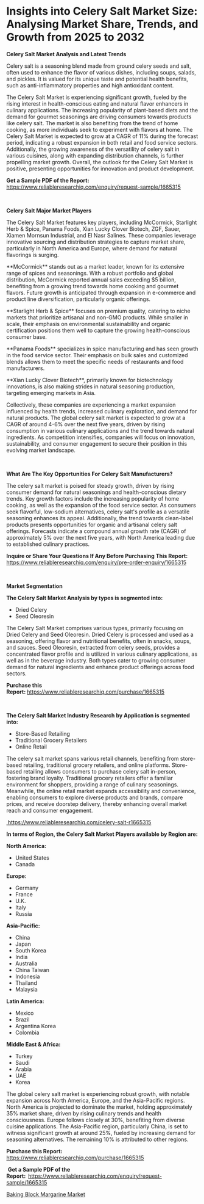 <p><h1>Insights into Celery Salt Market Size: Analysing Market Share, Trends, and Growth from 2025 to 2032</h1></p><p><strong>Celery Salt Market Analysis and Latest Trends</strong></p>
<p><p>Celery salt is a seasoning blend made from ground celery seeds and salt, often used to enhance the flavor of various dishes, including soups, salads, and pickles. It is valued for its unique taste and potential health benefits, such as anti-inflammatory properties and high antioxidant content. </p><p>The Celery Salt Market is experiencing significant growth, fueled by the rising interest in health-conscious eating and natural flavor enhancers in culinary applications. The increasing popularity of plant-based diets and the demand for gourmet seasonings are driving consumers towards products like celery salt. The market is also benefiting from the trend of home cooking, as more individuals seek to experiment with flavors at home. The Celery Salt Market is expected to grow at a CAGR of 11% during the forecast period, indicating a robust expansion in both retail and food service sectors. Additionally, the growing awareness of the versatility of celery salt in various cuisines, along with expanding distribution channels, is further propelling market growth. Overall, the outlook for the Celery Salt Market is positive, presenting opportunities for innovation and product development.</p></p>
<p><strong>Get a Sample PDF of the Report:&nbsp;</strong> <a href="https://www.reliableresearchiq.com/enquiry/request-sample/1665315?utm_campaign=2265&utm_medium=2&utm_source=Github&utm_content=ia&utm_term=07042025&utm_id=celery-salt">https://www.reliableresearchiq.com/enquiry/request-sample/1665315</a></p>
<p>&nbsp;</p>
<p><strong>Celery Salt Major Market Players</strong></p>
<p><p>The Celery Salt Market features key players, including McCormick, Starlight Herb & Spice, Panama Foods, Xian Lucky Clover Biotech, ZGF, Sauer, Xiamen Mornsun Industrial, and El Nasr Salines. These companies leverage innovative sourcing and distribution strategies to capture market share, particularly in North America and Europe, where demand for natural flavorings is surging.</p><p>**McCormick** stands out as a market leader, known for its extensive range of spices and seasonings. With a robust portfolio and global distribution, McCormick reported annual sales exceeding $5 billion, benefiting from a growing trend towards home cooking and gourmet flavors. Future growth is anticipated through expansion in e-commerce and product line diversification, particularly organic offerings.</p><p>**Starlight Herb & Spice** focuses on premium quality, catering to niche markets that prioritize artisanal and non-GMO products. While smaller in scale, their emphasis on environmental sustainability and organic certification positions them well to capture the growing health-conscious consumer base.</p><p>**Panama Foods** specializes in spice manufacturing and has seen growth in the food service sector. Their emphasis on bulk sales and customized blends allows them to meet the specific needs of restaurants and food manufacturers.</p><p>**Xian Lucky Clover Biotech**, primarily known for biotechnology innovations, is also making strides in natural seasoning production, targeting emerging markets in Asia.</p><p>Collectively, these companies are experiencing a market expansion influenced by health trends, increased culinary exploration, and demand for natural products. The global celery salt market is expected to grow at a CAGR of around 4-6% over the next five years, driven by rising consumption in various culinary applications and the trend towards natural ingredients. As competition intensifies, companies will focus on innovation, sustainability, and consumer engagement to secure their position in this evolving market landscape.</p></p>
<p>&nbsp;</p>
<p><strong>What Are The Key Opportunities For Celery Salt Manufacturers?</strong></p>
<p><p>The celery salt market is poised for steady growth, driven by rising consumer demand for natural seasonings and health-conscious dietary trends. Key growth factors include the increasing popularity of home cooking, as well as the expansion of the food service sector. As consumers seek flavorful, low-sodium alternatives, celery salt's profile as a versatile seasoning enhances its appeal. Additionally, the trend towards clean-label products presents opportunities for organic and artisanal celery salt offerings. Forecasts indicate a compound annual growth rate (CAGR) of approximately 5% over the next five years, with North America leading due to established culinary practices.</p></p>
<p><strong>Inquire or Share Your Questions If Any Before Purchasing This Report:</strong> <a href="https://www.reliableresearchiq.com/enquiry/pre-order-enquiry/1665315?utm_campaign=2265&utm_medium=2&utm_source=Github&utm_content=ia&utm_term=07042025&utm_id=celery-salt">https://www.reliableresearchiq.com/enquiry/pre-order-enquiry/1665315</a></p>
<p>&nbsp;</p>
<p><strong>Market Segmentation</strong></p>
<p><strong>The Celery Salt Market Analysis by types is segmented into:</strong></p>
<p><ul><li>Dried Celery</li><li>Seed Oleoresin</li></ul></p>
<p><p>The Celery Salt Market comprises various types, primarily focusing on Dried Celery and Seed Oleoresin. Dried Celery is processed and used as a seasoning, offering flavor and nutritional benefits, often in snacks, soups, and sauces. Seed Oleoresin, extracted from celery seeds, provides a concentrated flavor profile and is utilized in various culinary applications, as well as in the beverage industry. Both types cater to growing consumer demand for natural ingredients and enhance product offerings across food sectors.</p></p>
<p><strong>Purchase this Report:&nbsp;</strong><a href="https://www.reliableresearchiq.com/purchase/1665315?utm_campaign=2265&utm_medium=2&utm_source=Github&utm_content=ia&utm_term=07042025&utm_id=celery-salt">https://www.reliableresearchiq.com/purchase/1665315</a></p>
<p>&nbsp;</p>
<p><strong>The Celery Salt Market Industry Research by Application is segmented into:</strong></p>
<p><ul><li>Store-Based Retailing</li><li>Traditional Grocery Retailers</li><li>Online Retail</li></ul></p>
<p><p>The celery salt market spans various retail channels, benefiting from store-based retailing, traditional grocery retailers, and online platforms. Store-based retailing allows consumers to purchase celery salt in-person, fostering brand loyalty. Traditional grocery retailers offer a familiar environment for shoppers, providing a range of culinary seasonings. Meanwhile, the online retail market expands accessibility and convenience, enabling consumers to explore diverse products and brands, compare prices, and receive doorstep delivery, thereby enhancing overall market reach and consumer engagement.</p></p>
<p><a href="https://www.reliableresearchiq.com/celery-salt-r1665315?utm_campaign=2265&utm_medium=2&utm_source=Github&utm_content=ia&utm_term=07042025&utm_id=celery-salt">&nbsp;https://www.reliableresearchiq.com/celery-salt-r1665315</a></p>
<p><strong>In terms of Region, the Celery Salt Market Players available by Region are:</strong></p>
<p>
    <p> <strong> North America: </strong>
        <ul>
            <li>United States</li>
            <li>Canada</li>
        </ul>
        </p> 
    <p> <strong> Europe: </strong>
        <ul>
            <li>Germany</li>
            <li>France</li>
            <li>U.K.</li>
            <li>Italy</li>
            <li>Russia</li>
        </ul>
        </p> 
    <p> <strong> Asia-Pacific: </strong>
        <ul>
            <li>China</li>
            <li>Japan</li>
            <li>South Korea</li>
            <li>India</li>
            <li>Australia</li>
            <li>China Taiwan</li>
            <li>Indonesia</li>
            <li>Thailand</li>
            <li>Malaysia</li>
        </ul>
        </p> 
    <p> <strong> Latin America: </strong>
        <ul>
            <li>Mexico</li>
            <li>Brazil</li>
            <li>Argentina Korea</li>
            <li>Colombia</li>
        </ul>
        </p> 
    <p> <strong> Middle East & Africa: </strong>
        <ul>
            <li>Turkey</li>
            <li>Saudi</li>
            <li>Arabia</li>
            <li>UAE</li>
            <li>Korea</li>
        </ul>
    </p>
    </p>
<p><p>The global celery salt market is experiencing robust growth, with notable expansion across North America, Europe, and the Asia-Pacific regions. North America is projected to dominate the market, holding approximately 35% market share, driven by rising culinary trends and health consciousness. Europe follows closely at 30%, benefiting from diverse cuisine applications. The Asia-Pacific region, particularly China, is set to witness significant growth at around 25%, fueled by increasing demand for seasoning alternatives. The remaining 10% is attributed to other regions.</p></p>
<p><strong>Purchase this Report: </strong><a href="https://www.reliableresearchiq.com/purchase/1665315?utm_campaign=2265&utm_medium=2&utm_source=Github&utm_content=ia&utm_term=07042025&utm_id=celery-salt">https://www.reliableresearchiq.com/purchase/1665315</a></p>
<p>&nbsp;<strong>Get a Sample PDF of the Report:&nbsp;&nbsp;</strong><a href="https://www.reliableresearchiq.com/enquiry/request-sample/1665315?utm_campaign=2265&utm_medium=2&utm_source=Github&utm_content=ia&utm_term=07042025&utm_id=celery-salt">https://www.reliableresearchiq.com/enquiry/request-sample/1665315</a></p>
<p><strong></strong></p>
<p><p><a href="https://github.com/suleimannichelle7/Market-Research-Report-List-1/blob/main/baking-block-margarine-market.md?utm_campaign=2265&utm_medium=2&utm_source=Github&utm_content=ia&utm_term=07042025&utm_id=celery-salt">Baking Block Margarine Market</a></p></p>